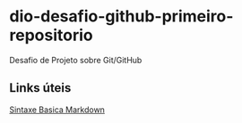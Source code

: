 # dio-desafio-github-primeiro-repositorio
Desafio de Projeto sobre Git/GitHub

## Links úteis
[Sintaxe Basica Markdown](https://www.markdownguide.org/basic-syntax/) 
